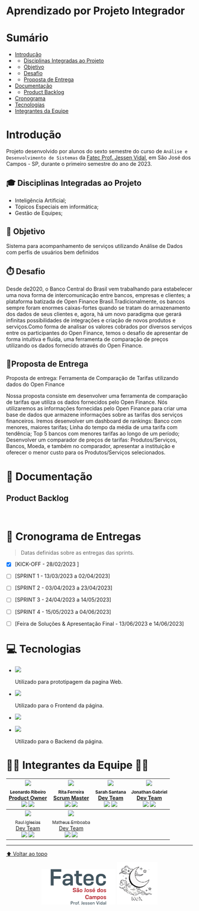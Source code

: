 # Aprendizado por Projeto Integrador

# Sumário <br id="topo">
- [Introdução](#introducao)
- - [Disciplinas Integradas ao Projeto](#disciplinas)
- - [Objetivo](#objetivo)
- - [Desafio](#desafio)
- - [Proposta de Entrega](#proposta)
- [Documentação](#documentacao)
- - [Product Backlog](#backlog)
- [Cronograma](#cronograma)
- [Tecnologias](#tecnologias)
- [Integrantes da Equipe](#integrantes)
# Introdução <a name="introducao"></a>

Projeto desenvolvido por alunos do sexto semestre do curso de `Análise e Desenvolvimento de Sistemas` da <a href="https://fatecsjc-prd.azurewebsites.net/">Fatec Prof. Jessen Vidal</a>, em São José dos Campos - SP, durante o primeiro semestre do ano de 2023.
## 🎓 Disciplinas Integradas ao Projeto <a name="disciplinas"></a>
- Inteligência Artificial;
- Tópicos Especiais em informática;
- Gestão de Equipes;


## 🎯 Objetivo <a name="objetivo"></a>
Sistema para acompanhamento de serviços utilizando Análise de Dados com perfis de usuários bem definidos

## ⏱️ Desafio <a name="desafio"></a>
Desde de2020, o Banco Central do Brasil vem trabalhando para estabelecer  uma nova forma de intercomunicação entre bancos, empresas e clientes; a plataforma batizada de Open Finance Brasil.Tradicionalmente,   os   bancos   sempre   foram   enormes   caixas-fortes   quando   se   tratam   do armazenamento dos dados de  seus clientes e, agora, há um novo paradigma que  gerará infinitas possibilidades de integrações e criação de novos produtos e serviços.Como forma de analisar os valores cobrados por diversos serviços entre os participantes do Open Finance, temos o desafio de apresentar de forma intuitiva e fluida, uma ferramenta de comparação de preços utilizando os dados fornecido através do Open Finance.

## 📌Proposta de Entrega <a name="proposta"></a>
Proposta de entrega: Ferramenta de Comparação de Tarifas utilizando dados do Open Finance

<p>Nossa proposta consiste em desenvolver uma ferramenta de comparação de tarifas que utiliza os dados fornecidos pelo Open Finance. Nós utilizaremos as informações fornecidas pelo Open Finance para criar uma base de dados que armazene informações sobre as tarifas dos serviços financeiros. Iremos desenvolver um dashboard de rankings: Banco com menores, maiores tarifas; Linha do tempo da média de uma tarifa com tendência; Top 5 bancos com menores tarifas ao longo de um período; Desenvolver um comparador de preços de tarifas: Produtos/Serviços, Bancos, Moeda, e também no comparador, apresentar a instituição e oferecer o menor custo para os Produtos/Serviços selecionados.
</p>

# 📂 Documentação <a name="documentacao"></a>

## Product Backlog <a name="backlog"></a>



<br>

# 📅 Cronograma de Entregas <a name="cronograma"></a>

> Datas definidas sobre as entregas das sprints.

- [X] [KICK-OFF - 28/02/2023 ]

- [ ] [SPRINT 1 - 13/03/2023 a 02/04/2023]

- [ ] [SPRINT 2 - 03/04/2023 a 23/04/2023]

- [ ] [SPRINT 3 - 24/04/2023 a 14/05/2023]

- [ ] [SPRINT 4 - 15/05/2023 a 04/06/2023]

- [ ] [Feira de Soluções & Apresentação Final - 13/06/2023 e 14/06/2023]

# 💻 Tecnologias <a name="tecnologias"></a>

- [![](https://img.shields.io/badge/%20-Figma-F24E1E?style=for-the-badge&logo=figma&logoColor=white)](https://www.figma.com/)

    Utilizado para prototipagem da pagina Web.
    
    
- [![](https://img.shields.io/badge/Vue.js-35495E?style=for-the-badge&logo=vuedotjs&logoColor=4FC08D)](https://vuejs.org/)
    
    Utilizado para o Frontend da página.
    
    
- [![](https://img.shields.io/badge/%20-Java-F7DF1E?style=for-the-badge&logo=java&logoColor=black)](https://www.java.com/pt-BR/)

- [![](https://img.shields.io/badge/SpringBoot-6DB33F?style=flat-square&logo=Spring&logoColor=white)](https://spring.io/)

    Utilizado para o Backend da página.
    
    
# 👩‍💻 Integrantes da Equipe 👨‍💻 <a name="integrantes"></a>

[<img src="https://avatars.githubusercontent.com/u/68746678?v=4" width=115><br><sub> Leonardo Ribeiro <a href="https://github.com/Leo0256"></a><br><a href="https://www.linkedin.com/in/leonardo-gustavo-ribeiro-ba23831b6">Product Owner</a><br></sub>](https://github.com/Leo0256) [![](https://img.shields.io/badge/%20-GitHub-black?style=flat&logo=github&logoColor=white&labelColor=black)](https://github.com/Leo0256 "Product Owner") [![](https://img.shields.io/badge/%20-LinkedIn-0e76a8?style=flat&logo=linkedin&logoColor=white&labelColor=0e76a8)](https://www.linkedin.com/in/leonardo-gustavo-ribeiro-ba23831b6 "LinkedIn") | [<img src="https://avatars.githubusercontent.com/u/73767256?v=4" width=115><br><sub> Rita Ferreira <br><a href="https://www.linkedin.com/in/rita-ferreira-894ba1200">Scrum Master</a><br></sub>](https://github.com/ritas2022)[![](https://img.shields.io/badge/%20-GitHub-black?style=flat&logo=github&logoColor=white&labelColor=black)](https://github.com/ritas2022 "Scrum Master") [![](https://img.shields.io/badge/%20-LinkedIn-0e76a8?style=flat&logo=linkedin&logoColor=white&labelColor=0e76a8)](https://www.linkedin.com/in/rita-ferreira-894ba1200 "LinkedIn") | [<img src="https://avatars.githubusercontent.com/u/72801105?v=4" width=115><br><sub> Sarah Santana <br><a href="https://www.linkedin.com/in/sarah-santana-843394200">Dev Team</a> <br></sub>](https://github.com/Sarah781) [![](https://img.shields.io/badge/%20-GitHub-black?style=flat&logo=github&logoColor=white&labelColor=black)](https://github.com/Sarah781 "Dev Team") [![](https://img.shields.io/badge/%20-LinkedIn-0e76a8?style=flat&logo=linkedin&logoColor=white&labelColor=0e76a8)](https://www.linkedin.com/in/sarah-santana-843394200 "LinkedIn") | [<img src="https://avatars.githubusercontent.com/u/70578728?v=4" width=115 ><br><sub> Jonathan Gabriel<br><a href="https://www.linkedin.com/in/jonathan-gabriel-">Dev Team</a><br> </sub>](https://github.com/Jonathan-Assis) [![](https://img.shields.io/badge/%20-GitHub-black?style=flat&logo=github&logoColor=white&labelColor=black)](https://github.com/Jonathan-Assis "Dev Team") [![](https://img.shields.io/badge/%20-LinkedIn-0e76a8?style=flat&logo=linkedin&logoColor=white&labelColor=0e76a8)](https://www.linkedin.com/in/jonathan-gabriel- "LinkedIn") | 
| :---: | :---: | :---: | :---: | 
[<img src="https://avatars.githubusercontent.com/u/51235779?v=4" width=115><br><sub> Raul Iglesias <br><a href="https://linkedin.com/in/raul-iglesias-8010201a1">Dev Team</a><br></sub>](https://github.com/RaulIglesias) [![](https://img.shields.io/badge/%20-GitHub-black?style=flat&logo=github&logoColor=white&labelColor=black)](https://github.com/RaulIglesias "Dev Team") [![](https://img.shields.io/badge/%20-LinkedIn-0e76a8?style=flat&logo=linkedin&logoColor=white&labelColor=0e76a8)](https://linkedin.com/in/raul-iglesias-8010201a1 "LinkedIn") |[<img src="https://avatars.githubusercontent.com/u/70578084?v=4" width=115><br><sub> Matheus Emboaba <br><a href="https://www.linkedin.com/in/matheus-emboaba-a21970236">Dev Team</a><br></sub>](https://github.com/MatheusEmboabaTeteu) [![](https://img.shields.io/badge/%20-GitHub-black?style=flat&logo=github&logoColor=white&labelColor=black)](https://github.com/MatheusEmboabaTeteu "Dev Team") [![](https://img.shields.io/badge/%20-LinkedIn-0e76a8?style=flat&logo=linkedin&logoColor=white&labelColor=0e76a8)](https://www.linkedin.com/in/matheus-emboaba-a21970236 "LinkedIn") | 


<hr>

[⬆ Voltar ao topo](#topo)
<div align=center>
    <img src='Referências/Imagens/FatecSJCLogo.png' width=200px alt="Logotipo da Fatec Professor Jessen Vidal">
    <img src='Referências/Imagens/NoxLogo.png' width=110px alt="Logotipo da equipe nóx">
<div>
